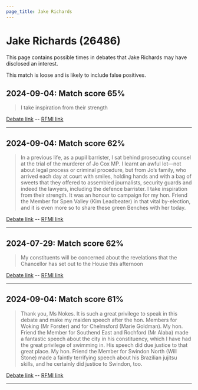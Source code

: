 ```yaml
---
page_title: Jake Richards
---
```


# Jake Richards  (26486)

This page contains possible times in debates that Jake Richards may have disclosed an interest.

This match is loose and is likely to include false positives. 



## 2024-09-04: Match score 65%

>I take inspiration from their strength

[Debate link](https://www.theyworkforyou.com/debates/?id=2024-09-04b.362.0)  --  [RFMI link](https://www.theyworkforyou.com/mp/26486/register)


---



## 2024-09-04: Match score 62%

>In a previous life, as a pupil barrister, I sat behind prosecuting counsel at the trial of the murderer of Jo Cox MP. I learnt an awful lot—not about legal process or criminal procedure, but from Jo’s family, who arrived each day at court with smiles, holding hands and with a bag of sweets that they offered to assembled journalists, security guards and indeed the lawyers, including the defence barrister. I take inspiration from their strength. It was an honour to campaign for my hon. Friend the Member for Spen Valley (Kim Leadbeater) in that vital by-election, and it is even more so to share these green Benches with her today.

[Debate link](https://www.theyworkforyou.com/debates/?id=2024-09-04b.362.0)  --  [RFMI link](https://www.theyworkforyou.com/mp/26486/register)


---



## 2024-07-29: Match score 62%

>My constituents will be concerned about the revelations that the Chancellor has set out to the House this afternoon

[Debate link](https://www.theyworkforyou.com/debates/?id=2024-07-29c.1063.1)  --  [RFMI link](https://www.theyworkforyou.com/mp/26486/register)


---



## 2024-09-04: Match score 61%

>Thank you, Ms Nokes. It is such a great privilege to speak in this debate and make my maiden speech after the hon. Members for Woking (Mr Forster) and for Chelmsford (Marie Goldman). My hon. Friend the Member for Southend East and Rochford (Mr Alaba) made a fantastic speech about the city in his constituency, which I have had the great privilege of swimming in. His speech did due justice to that great place. My hon. Friend the Member for Swindon North (Will Stone) made a faintly terrifying speech about his Brazilian jujitsu skills, and he certainly did justice to Swindon, too.

[Debate link](https://www.theyworkforyou.com/debates/?id=2024-09-04b.362.0)  --  [RFMI link](https://www.theyworkforyou.com/mp/26486/register)


---

